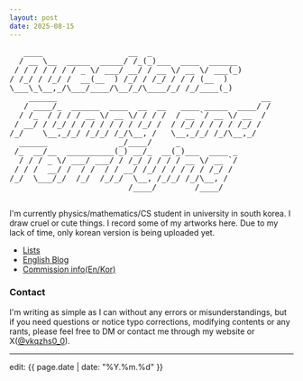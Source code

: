 ```yaml
---
layout: post
date: 2025-08-15
---
```


<div class="ascii-art-container">
  <pre class="ascii-art2">
   ____                  __  _                         
  / __ \__  _____  _____/ /_(_)___  ____  ______       
 / / / / / / / _ \/ ___/ __/ / __ \/ __ \/ ___(_)      
/ /_/ / /_/ /  __(__  ) /_/ / /_/ / / / (__  )         
\___\_\__,_/\___/____/\__/_/\____/_/ /_/____(_)        
    ______                                           __
   / ____/_  ______  ____  __  __   ____ _____  ____/ /
  / /_  / / / / __ \/ __ \/ / / /  / __ `/ __ \/ __  / 
 / __/ / /_/ / / / / / / / /_/ /  / /_/ / / / / /_/ /  
/_/    \__,_/_/ /_/_/ /_/\__, /   \__,_/_/ /_/\__,_/   
  ______               _/____/     _                   
 /_  __/__  __________(_) __/_  __(_)___  ____ _       
  / / / _ \/ ___/ ___/ / /_/ / / / / __ \/ __ `/       
 / / /  __/ /  / /  / / __/ /_/ / / / / / /_/ /        
/_/  \___/_/  /_/  /_/_/  \__, /_/_/ /_/\__, /         
                         /____/        /____/          
  </pre>
</div>

I'm currently physics/mathematics/CS student in university in south korea. I draw cruel or cute things. I record some of my artworks here. Due to my lack of time, only korean version is being uploaded yet.
- [Lists](./List/list.html)
- [English Blog](https://ki11dee.github.io/)
- [Commission info(En/Kor)](https://toyhou.se/ligo2)

### Contact
I'm writing as simple as I can without any errors or misunderstandings, but if you need questions or notice typo corrections, modifying contents or any rants, please feel free to DM or contact me through my website or X([@vkqzhs0_0](https://x.com/vkqzhs0_0)).

----
edit: {{ page.date | date: "%Y.%m.%d" }}